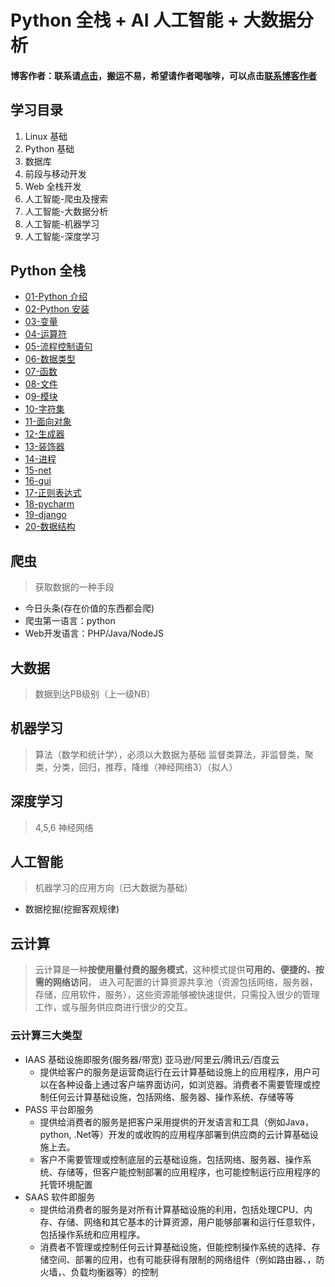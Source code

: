 # Python 全栈 + AI 人工智能 + 大数据分析

#### 博客作者：联系请[点击](https://k8sadmin.info/lian-xi-zuo-zhe)，搬运不易，希望请作者喝咖啡，可以点击[联系博客作者](https://k8sadmin.info/lian-xi-zuo-zhe)

## 学习目录

1. Linux 基础
2. Python 基础
3. 数据库
4. 前段与移动开发
5. Web 全栈开发
6. 人工智能-爬虫及搜索
7. 人工智能-大数据分析
8. 人工智能-机器学习
9. 人工智能-深度学习

## Python 全栈

* [01-Python 介绍](01_introduction_python.md)
* [02-Python 安装](02_setup_python.md)
* [03-变量](03_variables.md)
* [04-运算符](04_operator.md)
* [05-流程控制语句](05_flow_control_statement.md)
* [06-数据类型](06_datatype.md)
* [07-函数](07_function.md)
* [08-文件](08_file/)
* 0[9-模块](https://hezhiqiang8909.gitbook.io/python-ai/10_module)
* [10-字符集](11_charset.md)
* [11-面向对象](12_oop.md)
* [12-生成器](13_generator.md)
* [13-装饰器](14_decorator.md)
* [14-进程](https://hezhiqiang8909.gitbook.io/python-ai/reamd)
* [15-net](16_net.md)
* [16-gui](17_gui.md)
* [17-正则表达式](18_regular_expression.md)
* [18-pycharm](19_pycharm.md)
* [19-django](20_django.md)
* [20-数据结构](21_data_structure.md)

## 爬虫

> 获取数据的一种手段

* 今日头条\(存在价值的东西都会爬\)
* 爬虫第一语言：python
* Web开发语言：PHP/Java/NodeJS

## 大数据

> 数据到达PB级别（上一级NB）

## 机器学习

> 算法（数学和统计学），必须以大数据为基础 监督类算法，非监督类，聚类，分类，回归，推荐，降维（神经网络3）（拟人）

## 深度学习

> 4,5,6 神经网络

## 人工智能

> 机器学习的应用方向（已大数据为基础）

* 数据挖掘\(挖掘客观规律\)

## 云计算

> 云计算是一种**按使用量付费的服务模式**，这种模式提供**可用的、便捷的、按需的网络访问**， 进入可配置的计算资源共享池（资源包括网络，服务器，存储，应用软件，服务），这些资源能够被快速提供，只需投入很少的管理工作，或与服务供应商进行很少的交互。

### 云计算三大类型

* IAAS 基础设施即服务\(服务器/带宽\) 亚马逊/阿里云/腾讯云/百度云
  * 提供给客户的服务是运营商运行在云计算基础设施上的应用程序，用户可以在各种设备上通过客户端界面访问，如浏览器。消费者不需要管理或控制任何云计算基础设施，包括网络、服务器、操作系统、存储等等
* PASS 平台即服务
  * 提供给消费者的服务是把客户采用提供的开发语言和工具（例如Java，python, .Net等）开发的或收购的应用程序部署到供应商的云计算基础设施上去。
  * 客户不需要管理或控制底层的云基础设施，包括网络、服务器、操作系统、存储等，但客户能控制部署的应用程序，也可能控制运行应用程序的托管环境配置
* SAAS 软件即服务
  * 提供给消费者的服务是对所有计算基础设施的利用，包括处理CPU、内存、存储、网络和其它基本的计算资源，用户能够部署和运行任意软件，包括操作系统和应用程序。
  * 消费者不管理或控制任何云计算基础设施，但能控制操作系统的选择、存储空间、部署的应用，也有可能获得有限制的网络组件（例如路由器、，防火墙，、负载均衡器等）的控制


